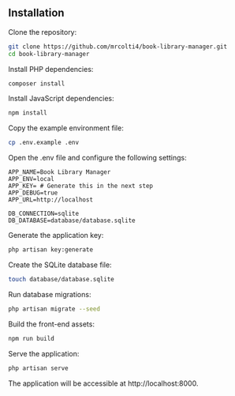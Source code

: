 ## Installation

Clone the repository:

```bash
git clone https://github.com/mrcolti4/book-library-manager.git
cd book-library-manager
```

Install PHP dependencies:
```bash
composer install
```
Install JavaScript dependencies:

```bash
npm install
```

Copy the example environment file:
```bash
cp .env.example .env
```
Open the .env file and configure the following settings:

```env
APP_NAME=Book Library Manager
APP_ENV=local
APP_KEY= # Generate this in the next step
APP_DEBUG=true
APP_URL=http://localhost

DB_CONNECTION=sqlite
DB_DATABASE=database/database.sqlite
```

Generate the application key:
```bash
php artisan key:generate
```

Create the SQLite database file:
```bash
touch database/database.sqlite
```
Run database migrations:
```bash
php artisan migrate --seed
```

Build the front-end assets:
```bash
npm run build
```
Serve the application:

```bash
php artisan serve
```
The application will be accessible at http://localhost:8000.
